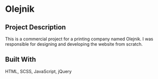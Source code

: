 # Olejnik

## Project Description
This is a commercial project for a printing company named Olejnik. I was responsible for designing and developing the website from scratch.

## Built With
HTML,
SCSS,
JavaScript,
jQuery
